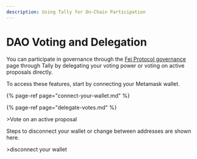 ```yaml
---
description: Using Tally for On-Chain Participation
---
```


# DAO Voting and Delegation

You can participate in governance through the [Fei Protocol governance ](https://www.withtally.com/governance/fei)page through Tally by delegating your voting power or voting on active proposals directly. 

To access these features, start by connecting your Metamask wallet.

{% page-ref page="connect-your-wallet.md" %}

{% page-ref page="delegate-votes.md" %}

&gt;Vote on an active proposal 

Steps to disconnect your wallet or change between addresses are shown here.

&gt;disconnect your wallet




